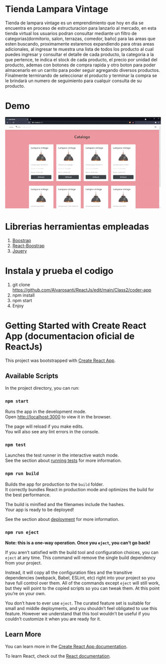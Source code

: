 # Tienda Lampara Vintage
Tienda de lampara vintage es un emprendimiento que hoy en dia se encuentra en proceso de estructuracion para lanzarlo al mercado, en esta tienda virtual los usuarios podran consultar mediante un filtro de categorias(dormitorio, salon, terrazas, comedor, baño) para las areas que esten buscando, proximamente estaremos expandiendo para otras areas adicionales, al ingresar te muestra una lista de todos los producto al cual puedes ingresar y consultar el detalle de cada producto, la categoria a la que pertence, te indica el stock de cada producto, el precio por unidad del producto, ademas con botones de compra rapida y otro boton para poder almacenarlo en un carrito para poder seguir agregando diversos productos. Finalmente terminando de seleccionar el producto y terminar la compra se le brindará un numero de seguimiento para cualquir consulta de su producto.


# Demo
![](Lamp_House_demo.gif)


# Librerias herramientas empleadas
1. [Boostrap](https://getbootstrap.com/docs/5.0/getting-started/introduction/)
2. [React-Boostrap](https://react-bootstrap.github.io/getting-started/introduction)
3. [Jquery](https://jquery.com/)



# Instala y prueba el codigo
1. git clone https://github.com/Alvarosanti/ReactJs/edit/main/Class2/coder-app
2. npm install
3. npm start
4. Enjoy

# Getting Started with Create React App (documentacion oficial de ReactJs)

This project was bootstrapped with [Create React App](https://github.com/facebook/create-react-app).

## Available Scripts

In the project directory, you can run:

### `npm start`

Runs the app in the development mode.\
Open [http://localhost:3000](http://localhost:3000) to view it in the browser.

The page will reload if you make edits.\
You will also see any lint errors in the console.

### `npm test`

Launches the test runner in the interactive watch mode.\
See the section about [running tests](https://facebook.github.io/create-react-app/docs/running-tests) for more information.

### `npm run build`

Builds the app for production to the `build` folder.\
It correctly bundles React in production mode and optimizes the build for the best performance.

The build is minified and the filenames include the hashes.\
Your app is ready to be deployed!

See the section about [deployment](https://facebook.github.io/create-react-app/docs/deployment) for more information.

### `npm run eject`

**Note: this is a one-way operation. Once you `eject`, you can’t go back!**

If you aren’t satisfied with the build tool and configuration choices, you can `eject` at any time. This command will remove the single build dependency from your project.

Instead, it will copy all the configuration files and the transitive dependencies (webpack, Babel, ESLint, etc) right into your project so you have full control over them. All of the commands except `eject` will still work, but they will point to the copied scripts so you can tweak them. At this point you’re on your own.

You don’t have to ever use `eject`. The curated feature set is suitable for small and middle deployments, and you shouldn’t feel obligated to use this feature. However we understand that this tool wouldn’t be useful if you couldn’t customize it when you are ready for it.

## Learn More

You can learn more in the [Create React App documentation](https://facebook.github.io/create-react-app/docs/getting-started).

To learn React, check out the [React documentation](https://reactjs.org/).


